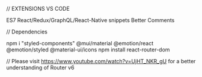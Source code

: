 // EXTENSIONS VS CODE

ES7 React/Redux/GraphQL/React-Native snippets Better Comments

// Dependencies

npm i "styled-components" @mui/material @emotion/react @emotion/styled @material-ui/icons
npm install react-router-dom

// Please visit https://www.youtube.com/watch?v=UjHT_NKR_gU
for a better understanding of Router v6
